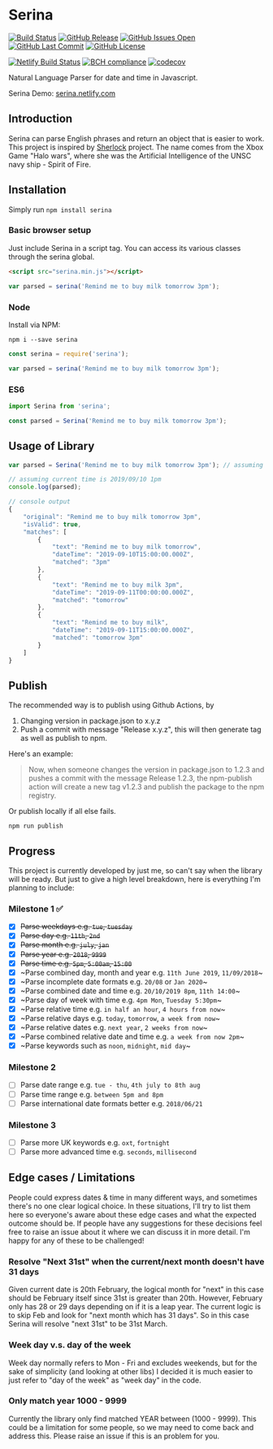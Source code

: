# Serina

[![Build Status](https://travis-ci.org/h-dong/Serina.svg?branch=master)]()
[![GitHub Release](https://img.shields.io/github/release/h-dong/serina.svg)]()
[![GitHub Issues Open](https://img.shields.io/github/issues-raw/h-dong/serina.svg)]()
[![GitHub Last Commit](https://img.shields.io/github/last-commit/h-dong/serina.svg)]()
[![GitHub License](https://img.shields.io/github/license/h-dong/serina.svg)]()

[![Netlify Build Status](https://api.netlify.com/api/v1/badges/debe4f89-718a-43de-b3b7-0b791ae709fe/deploy-status)](https://app.netlify.com/sites/serina/deploys)
[![BCH compliance](https://bettercodehub.com/edge/badge/h-dong/Serina?branch=master)](https://bettercodehub.com/)
[![codecov](https://codecov.io/gh/h-dong/Serina/branch/master/graph/badge.svg)](https://codecov.io/gh/h-dong/Serina)

Natural Language Parser for date and time in Javascript.

Serina Demo: [serina.netlify.com](https://serina.netlify.com)

## Introduction

Serina can parse English phrases and return an object that is easier to work. This project is inspired by [Sherlock](!https://github.com/neilgupta/Sherlock) project. The name comes from the Xbox Game "Halo wars", where she was the Artificial Intelligence of the UNSC navy ship - Spirit of Fire.

## Installation

Simply run `npm install serina`

### Basic browser setup

Just include Serina in a script tag. You can access its various classes through the serina global.

```html
<script src="serina.min.js"></script>
```

```js
var parsed = serina('Remind me to buy milk tomorrow 3pm');
```

### Node

Install via NPM:

```
npm i --save serina
```

```js
const serina = require('serina');

var parsed = serina('Remind me to buy milk tomorrow 3pm');
```

### ES6

```js
import Serina from 'serina';

const parsed = Serina('Remind me to buy milk tomorrow 3pm');
```

## Usage of Library

```js
var parsed = Serina('Remind me to buy milk tomorrow 3pm'); // assuming it is currently 29th Oct 2017

// assuming current time is 2019/09/10 1pm
console.log(parsed);
```

```js
// console output
{
    "original": "Remind me to buy milk tomorrow 3pm",
    "isValid": true,
    "matches": [
        {
            "text": "Remind me to buy milk tomorrow",
            "dateTime": "2019-09-10T15:00:00.000Z",
            "matched": "3pm"
        },
        {
            "text": "Remind me to buy milk 3pm",
            "dateTime": "2019-09-11T00:00:00.000Z",
            "matched": "tomorrow"
        },
        {
            "text": "Remind me to buy milk",
            "dateTime": "2019-09-11T15:00:00.000Z",
            "matched": "tomorrow 3pm"
        }
    ]
}
```

## Publish

The recommended way is to publish using Github Actions, by

1. Changing version in package.json to x.y.z
2. Push a commit with message "Release x.y.z", this will then generate tag as well as publish to npm.

Here's an example:

> Now, when someone changes the version in package.json to 1.2.3 and pushes a commit with the message Release 1.2.3, the npm-publish action will create a new tag v1.2.3 and publish the package to the npm registry.

Or publish locally if all else fails.

```
npm run publish
```

## Progress

This project is currently developed by just me, so can't say when the library will be ready. But just to give a high level breakdown, here is everything I'm planning to include:

### Milestone 1 ✅

-   [x] ~~Parse weekdays e.g. `tue`, `tuesday`~~
-   [x] ~~Parse day e.g. `11th`, `2nd`~~
-   [x] ~~Parse month e.g. `july`, `jan`~~
-   [x] ~~Parse year e.g. `2018`, `9999`~~
-   [x] ~~Parse time e.g. `5pm`, `5:00am`, `15:00`~~
-   [x] ~Parse combined day, month and year e.g. `11th June 2019`, `11/09/2018`~
-   [x] ~Parse incomplete date formats e.g. `20/08` or `Jan 2020`~
-   [x] ~Parse combined date and time e.g. `20/10/2019 8pm`, `11th 14:00`~
-   [x] ~Parse day of week with time e.g. `4pm Mon`, `Tuesday 5:30pm`~
-   [x] ~Parse relative time e.g. `in half an hour`, `4 hours from now`~
-   [x] ~Parse relative days e.g. `today`, `tomorrow`, `a week from now`~
-   [x] ~Parse relative dates e.g. `next year`, `2 weeks from now`~
-   [x] ~Parse combined relative date and time e.g. `a week from now 2pm`~
-   [x] ~Parse keywords such as `noon`, `midnight`, `mid day`~

### Milestone 2

-   [ ] Parse date range e.g. `tue - thu`, `4th july to 8th aug`
-   [ ] Parse time range e.g. `between 5pm and 8pm`
-   [ ] Parse international date formats better e.g. `2018/06/21`

### Milestone 3

-   [ ] Parse more UK keywords e.g. `oxt`, `fortnight`
-   [ ] Parse more advanced time e.g. `seconds`, `millisecond`

## Edge cases / Limitations

People could express dates & time in many different ways, and sometimes there's no one clear logical choice. In these situations, I'll try to list them here so everyone's aware about these edge cases and what the expected outcome should be. If people have any suggestions for these decisions feel free to raise an issue about it where we can discuss it in more detail. I'm happy for any of these to be challenged!

### Resolve "Next 31st" when the current/next month doesn't have 31 days

Given current date is 20th February, the logical month for "next" in this case should be February itself since 31st is greater than 20th. However, February only has 28 or 29 days depending on if it is a leap year. The current logic is to skip Feb and look for "next month which has 31 days". So in this case Serina will resolve "next 31st" to be 31st March.

### Week day v.s. day of the week

Week day normally refers to Mon - Fri and excludes weekends, but for the sake of simplicity (and looking at other libs) I decided it is much easier to just refer to "day of the week" as "week day" in the code.

### Only match year 1000 - 9999

Currently the library only find matched YEAR between (1000 - 9999). This could be a limitation for some people, so we may need to come back and address this. Please raise an issue if this is an problem for you.
